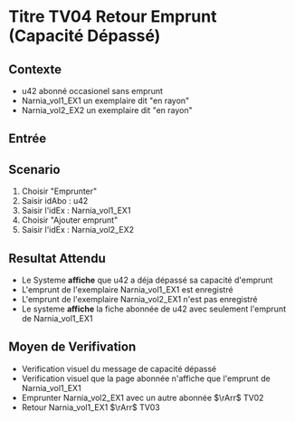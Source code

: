 # Titre TV04 Retour Emprunt (Capacité Dépassé)

## Contexte
- u42 abonné occasionel sans emprunt
- Narnia_vol1_EX1 un exemplaire dit "en rayon"
- Narnia_vol2_EX2 un exemplaire dit "en rayon"

## Entrée

## Scenario
1. Choisir "Emprunter"
2. Saisir idAbo : u42
3. Saisir l'idEx : Narnia_vol1_EX1
4. Choisir "Ajouter emprunt"
5. Saisir l'idEx : Narnia_vol2_EX2

## Resultat Attendu
- Le Systeme **affiche** que u42 a déja dépassé sa capacité d'emprunt
- L'emprunt de l'exemplaire Narnia_vol1_EX1 est enregistré
- L'emprunt de l'exemplaire Narnia_vol2_EX1 n'est pas enregistré
- Le systeme **affiche** la fiche abonnée de u42 avec seulement l'emprunt de Narnia_vol1_EX1

## Moyen de Verifivation
- Verification visuel du message de capacité dépassé
- Verification visuel que la page abonnée n'affiche que l'emprunt de Narnia_vol1_EX1
- Emprunter Narnia_vol2_EX1 avec un autre abonnée $\rArr$ TV02
- Retour Narnia_vol1_EX1 $\rArr$ TV03